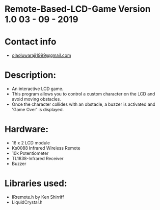 # Remote-Based-LCD-Game Version 1.0 03 - 09 - 2019

# Contact info
* olaoluwaraji1999@gmail.com

# Description:
* An interactive LCD game.
* This program allows you to control a custom character on the LCD and avoid moving obstacles.
* Once the character collides with an obstacle, a buzzer is activated and 'Game Over' is displayed.

# Hardware:
* 16 x 2 LCD module
* Ks0088 Infrared Wireless Remote
* 10k Potentiometer
* TL1838-Infrared Receiver
* Buzzer

# Libraries used:
* IRremote.h by Ken Shirriff
* LiquidCrystal.h

